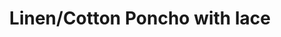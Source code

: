 ---
title: "Linen/Cotton Poncho with lace"
categories: ["Women","Women/Ponchos"]
images: ["./7I9A6241.JPG","./7I9A6239.JPG","./7I9A6240.JPG"]
---